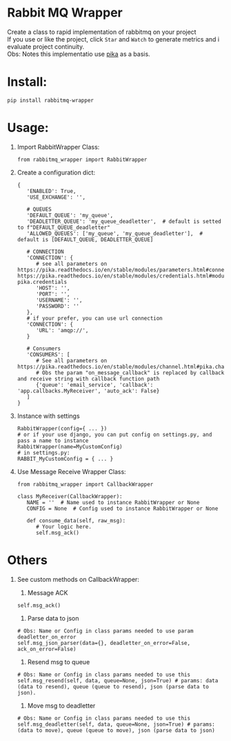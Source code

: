 Rabbit MQ Wrapper
=============================

Create a class to rapid implementation of rabbitmq on your project  
If you use or like the project, click `Star` and `Watch` to generate metrics and i evaluate project continuity.  
Obs: Notes this implementatio use [pika](https://pypi.org/project/pika/) as a basis.

# Install:

```
pip install rabbitmq-wrapper
```

# Usage:
1. Import RabbitWrapper Class:

   ```
   from rabbitmq_wrapper import RabbitWrapper
   ```

1. Create a configuration dict:

   ```
   {
      'ENABLED': True,
      'USE_EXCHANGE': '',

      # QUEUES
      'DEFAULT_QUEUE': 'my_queue',
      'DEADLETTER_QUEUE': 'my_queue_deadletter',  # default is setted to f"DEFAULT_QUEUE_deadletter"
      'ALLOWED_QUEUES': ['my_queue', 'my_queue_deadletter'],  # default is [DEFAULT_QUEUE, DEADLETTER_QUEUE]

      # CONNECTION
      'CONNECTION': {
         # see all parameters on https://pika.readthedocs.io/en/stable/modules/parameters.html#connectionparameters, https://pika.readthedocs.io/en/stable/modules/credentials.html#module-pika.credentials
         'HOST': '',
         'PORT': '',
         'USERNAME': '',
         'PASSWORD': ''
      },
      # if your prefer, you can use url connection
      'CONNECTION': {
         'URL': 'amqp://',
      }

      # Consumers
      'CONSUMERS': [
         # See all parameters on https://pika.readthedocs.io/en/stable/modules/channel.html#pika.channel.Channel.basic_consume 
         # Obs the param "on_message_callback" is replaced by callback and receive string with callback function path
         {'queue': 'email_service', 'callback': 'app.callbacks.MyReceiver', 'auto_ack': False}
      ]
   }
   ```

1. Instance with settings

   ```
   RabbitWrapper(config={ ... })
   # or if your use django, you can put config on settings.py, and pass a name to instance
   RabbitWrapper(name=MyCustomConfig)
   # in settings.py:
   RABBIT_MyCustomConfig = { ... }
   ```

1. Use Message Receive Wrapper Class:

   ```
   from rabbitmq_wrapper import CallbackWrapper

   class MyReceiver(CallbackWrapper):
      NAME = ''  # Name used to instance RabbitWrapper or None
      CONFIG = None  # Config used to instance RabbitWrapper or None
      
      def consume_data(self, raw_msg):
         # Your logic here.
         self.msg_ack()

   ```

# Others

1. See custom methods on CallbackWrapper:
   1. Message ACK

   ```
   self.msg_ack()
   ```

   1. Parse data to json

   ```
   # Obs: Name or Config in class params needed to use param deadletter_on_error
   self.msg_json_parser(data={}, deadletter_on_error=False, ack_on_error=False)
   ```

   1. Resend msg to queue

   ```
   # Obs: Name or Config in class params needed to use this
   self.msg_resend(self, data, queue=None, json=True) # params: data (data to resend), queue (queue to resend), json (parse data to json).
   ```

   1. Move msg to deadletter
   
   ```
   # Obs: Name or Config in class params needed to use this
   self.msg_deadletter(self, data, queue=None, json=True) # params: (data to move), queue (queue to move), json (parse data to json)
   ```
